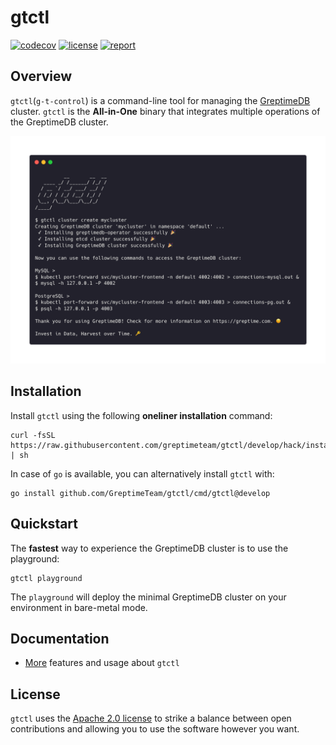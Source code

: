 # gtctl

[![codecov](https://codecov.io/github/GreptimeTeam/gtctl/branch/develop/graph/badge.svg?token=287NUSEH5D)](https://app.codecov.io/github/GreptimeTeam/gtctl/tree/develop)
[![license](https://img.shields.io/github/license/GreptimeTeam/gtctl)](https://github.com/GreptimeTeam/gtctl/blob/develop/LICENSE)
[![report](https://goreportcard.com/badge/github.com/GreptimeTeam/gtctl)](https://goreportcard.com/report/github.com/GreptimeTeam/gtctl)

## Overview

`gtctl`(`g-t-control`) is a command-line tool for managing the [GreptimeDB](https://github.com/GrepTimeTeam/greptimedb) cluster. `gtctl` is the **All-in-One** binary that integrates multiple operations of the GreptimeDB cluster.

<p align="center">
<img alt="screenshot" src="./docs/images/screenshot.png" width="800px">
</p>

## Installation

Install `gtctl` using the following **oneliner installation** command:

```shell
curl -fsSL https://raw.githubusercontent.com/greptimeteam/gtctl/develop/hack/install.sh | sh
```

In case of `go` is available, you can alternatively install `gtctl` with:

```shell
go install github.com/GreptimeTeam/gtctl/cmd/gtctl@develop
```

## Quickstart

The **fastest** way to experience the GreptimeDB cluster is to use the playground:

```shell
gtctl playground
```

The `playground` will deploy the minimal GreptimeDB cluster on your environment in bare-metal mode.

## Documentation

* [More](https://docs.greptime.com/user-guide/operations/gtctl) features and usage about `gtctl`

## License

`gtctl` uses the [Apache 2.0 license](LICENSE) to strike a balance between open contributions and allowing you to use the software however you want.
